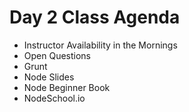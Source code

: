 # Day 2 Class Agenda

- Instructor Availability in the Mornings
- Open Questions
- Grunt
- Node Slides
- Node Beginner Book
- NodeSchool.io
